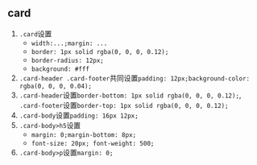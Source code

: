 


## card
1. `.card`设置
    * `width:...;margin: ...`
    * `border: 1px solid rgba(0, 0, 0, 0.12);`
    * `border-radius: 12px;`
    * `background: #fff`
2. `.card-header .card-footer`共同设置`padding: 12px;background-color: rgba(0, 0, 0, 0.04);`
3. `.card-header`设置`border-bottom: 1px solid rgba(0, 0, 0, 0.12);`, `.card-footer`设置`border-top: 1px solid rgba(0, 0, 0, 0.12);`
4. `.card-body`设置`padding: 16px 12px;`
5. `.card-body>h5`设置
    * `margin: 0;margin-bottom: 8px;`
    * `font-size: 20px; font-weight: 500;`
5. `.card-body>p`设置`margin: 0;`